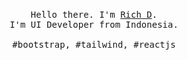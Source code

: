 <p align="center">
  <br>
  <samp>Hello there. I'm <a href="#">Rich D</a>.<br> I'm UI Developer from Indonesia.<br><br>#bootstrap, #tailwind, #reactjs</samp>
  <br>
  <br>

</p>

